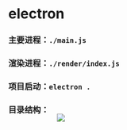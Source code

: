 # electron
### 主要进程：`./main.js`
### 渲染进程：`./render/index.js`
### 项目启动：`electron .`
### 目录结构：
<img src="/assets/img/electron.jpg" style="position:relative;top:-1.4em;margin-left:7em;"/>